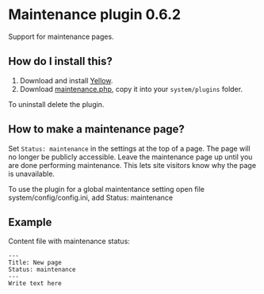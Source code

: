 Maintenance plugin 0.6.2
==================
Support for maintenance pages.

How do I install this?
----------------------
1. Download and install [Yellow](https://github.com/datenstrom/yellow/).  
2. Download [maintenance.php](maintenance.php?raw=true), copy it into your `system/plugins` folder.  

To uninstall delete the plugin.

How to make a maintenance page?
-------------------------
Set `Status: maintenance` in the settings at the top of a page. The page will no longer be publicly accessible. Leave the maintenance page up until you are done performing maintenance. This lets site visitors know why the page is unavailable.

To use the plugin for a global maintentance setting open file system/config/config.ini, add Status: maintenance

Example
-------
Content file with maintenance status:

    ---
    Title: New page
    Status: maintenance
    ---
    Write text here
